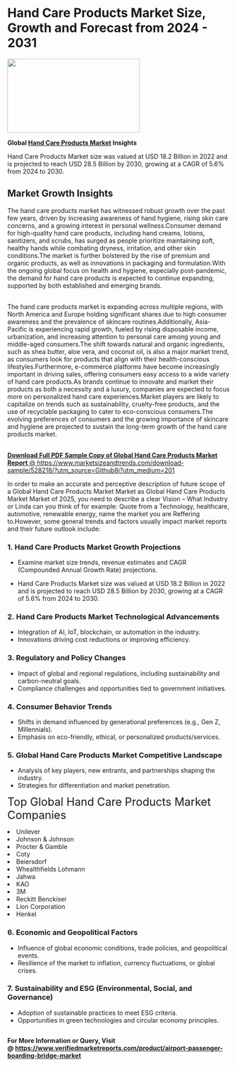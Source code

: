 <H1>Hand Care Products Market Size, Growth and Forecast from 2024 - 2031</H1><img class="aligncenter size-medium wp-image-584254" src="https://thirdeyenews.in/wp-content/uploads/2024/09/Global-Market-Research-300x168.jpeg" alt="" width="300" height="168" /><p><strong>Global&nbsp;<a href="https://www.marketsizeandtrends.com/download-sample/528218/?utm_source=Github8j?utm_medium=201">Hand Care Products Market</a> Insights</strong></p><p>Hand Care Products Market size was valued at USD 18.2 Billion in 2022 and is projected to reach USD 28.5 Billion by 2030, growing at a CAGR of 5.6% from 2024 to 2030.</p><p><h2>Market Growth Insights</h2> <p>The hand care products market has witnessed robust growth over the past few years, driven by increasing awareness of hand hygiene, rising skin care concerns, and a growing interest in personal wellness.Consumer demand for high-quality hand care products, including hand creams, lotions, sanitizers, and scrubs, has surged as people prioritize maintaining soft, healthy hands while combating dryness, irritation, and other skin conditions.The market is further bolstered by the rise of premium and organic products, as well as innovations in packaging and formulation.With the ongoing global focus on health and hygiene, especially post-pandemic, the demand for hand care products is expected to continue expanding, supported by both established and emerging brands.<br><br><a href="#"></a></p> <p>The hand care products market is expanding across multiple regions, with North America and Europe holding significant shares due to high consumer awareness and the prevalence of skincare routines.Additionally, Asia-Pacific is experiencing rapid growth, fueled by rising disposable income, urbanization, and increasing attention to personal care among young and middle-aged consumers.The shift towards natural and organic ingredients, such as shea butter, aloe vera, and coconut oil, is also a major market trend, as consumers look for products that align with their health-conscious lifestyles.Furthermore, e-commerce platforms have become increasingly important in driving sales, offering consumers easy access to a wide variety of hand care products.As brands continue to innovate and market their products as both a necessity and a luxury, companies are expected to focus more on personalized hand care experiences.Market players are likely to capitalize on trends such as sustainability, cruelty-free products, and the use of recyclable packaging to cater to eco-conscious consumers.The evolving preferences of consumers and the growing importance of skincare and hygiene are projected to sustain the long-term growth of the hand care products market.<br><br><a href="#"></p><p><span class=""><strong>Download Full PDF Sample Copy of Global Hand Care Products Market Report</strong> @ <a href="https://www.marketsizeandtrends.com/download-sample/528218/?utm_source=Github8j?utm_medium=201" target="_blank">https://www.marketsizeandtrends.com/download-sample/528218/?utm_source=Github8j?utm_medium=201</a></span></p><p>In order to make an accurate and perceptive description of future scope of a Global&nbsp;Hand Care Products Market Market as Global&nbsp;Hand Care Products Market Market of 2025, you need to describe a clear Vision &ndash; What Industry or Linda can you think of for example: Quote from a Technology, healthcare, automotive, renewable energy, name the market you are Reffering to.However, some general trends and factors usually impact market reports and their future outlook include:</p><h3>1.&nbsp;<strong>Hand Care Products Market Growth Projections</strong></h3><ul><li>Examine market size trends, revenue estimates and CAGR (Compounded Annual Growth Rate) projections.</li><li><p>Hand Care Products Market size was valued at USD 18.2 Billion in 2022 and is projected to reach USD 28.5 Billion by 2030, growing at a CAGR of 5.6% from 2024 to 2030.</p></li></ul><h3>2.&nbsp;<strong>Hand Care Products Market Technological Advancements</strong></h3><ul><li>Integration of AI, IoT, blockchain, or automation in the industry.</li><li>Innovations driving cost reductions or improving efficiency.</li></ul><h3>3.&nbsp;<strong>Regulatory and Policy Changes</strong></h3><ul><li>Impact of global and regional regulations, including sustainability and carbon-neutral goals.</li><li>Compliance challenges and opportunities tied to government initiatives.</li></ul><h3>4.&nbsp;<strong>Consumer Behavior Trends</strong></h3><ul><li>Shifts in demand influenced by generational preferences (e.g., Gen Z, Millennials).</li><li>Emphasis on eco-friendly, ethical, or personalized products/services.</li></ul><h3>5.&nbsp;<strong>Global Hand Care Products Market Competitive Landscape</strong></h3><ul><li>Analysis of key players, new entrants, and partnerships shaping the industry.</li><li>Strategies for differentiation and market penetration.</li></ul><p data-pm-slice="1 1 []"><span style="color: inherit; font-family: inherit; font-size: 25px;">Top Global Hand Care Products Market Companies</span></p><div class="" data-test-id=""><p><li>Unilever</li><li> Johnson & Johnson</li><li> Procter & Gamble</li><li> Coty</li><li> Beiersdorf</li><li> Whealthfields Lohmann</li><li> Jahwa</li><li> KAO</li><li> 3M</li><li> Reckitt Benckiser</li><li> Lion Corporation</li><li> Henkel</li></p></div><h3>6.&nbsp;<strong>Economic and Geopolitical Factors</strong></h3><ul><li>Influence of global economic conditions, trade policies, and geopolitical events.</li><li>Resilience of the market to inflation, currency fluctuations, or global crises.</li></ul><h3>7.&nbsp;<strong>Sustainability and ESG (Environmental, Social, and Governance)</strong></h3><ul><li>Adoption of sustainable practices to meet ESG criteria.</li><li>Opportunities in green technologies and circular economy principles.</li></ul><h2><strong style="font-size: 14px;">For More Information or Query, Visit @&nbsp;</strong><a style="background-color: #ffffff; font-size: 14px;" href="https://www.marketsizeandtrends.com/report/hand-care-products-market/" target="_blank">https://www.verifiedmarketreports.com/product/airport-passenger-boarding-bridge-market</a></h2>